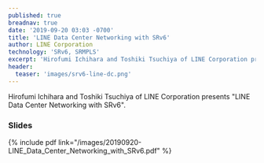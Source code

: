 ```yaml
---
published: true
breadnav: true
date: '2019-09-20 03:03 -0700'
title: 'LINE Data Center Networking with SRv6'
author: LINE Corporation
technology: 'SRv6, SRMPLS'
excerpt: 'Hirofumi Ichihara and Toshiki Tsuchiya of LINE Corporation presents "LINE Data Center Networking with SRv6"'
header:
  teaser: 'images/srv6-line-dc.png'
---
```


Hirofumi Ichihara and Toshiki Tsuchiya of LINE Corporation presents "LINE Data Center Networking with SRv6". 

### Slides

{% include pdf link="/images/20190920-LINE_Data_Center_Networking_with_SRv6.pdf" %}


